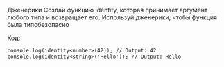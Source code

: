 
Дженерики
Создай функцию identity, которая принимает аргумент любого типа и возвращает его. Используй дженерики, чтобы функция была типобезопасно

Код:

```
console.log(identity<number>(42)); // Output: 42
console.log(identity<string>('Hello')); // Output: Hello


```








